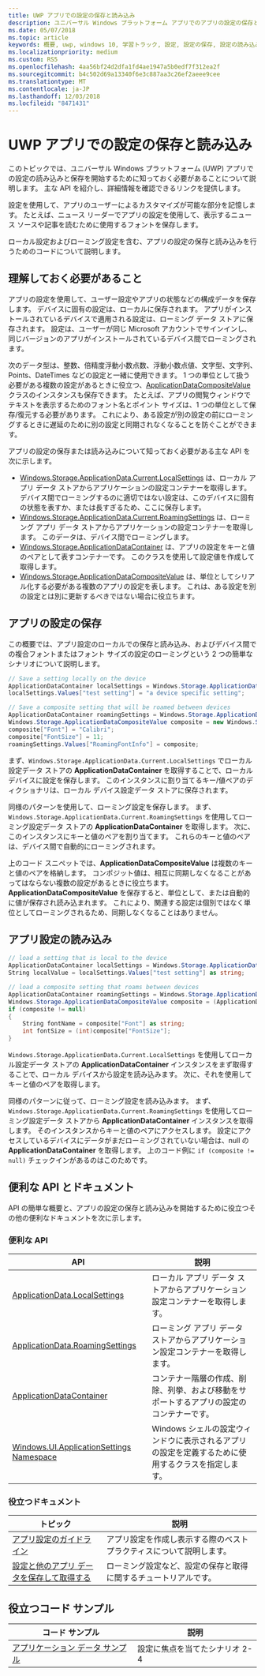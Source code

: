 ```yaml
---
title: UWP アプリでの設定の保存と読み込み
description: ユニバーサル Windows プラットフォーム アプリでのアプリの設定の保存と読み込みについて説明します。
ms.date: 05/07/2018
ms.topic: article
keywords: 概要, uwp, windows 10, 学習トラック, 設定, 設定の保存, 設定の読み込み
ms.localizationpriority: medium
ms.custom: RS5
ms.openlocfilehash: 4aa56bf24d2dfa1fd4ae1947a5b0edf7f312ea2f
ms.sourcegitcommit: b4c502d69a13340f6e3c887aa3c26ef2aeee9cee
ms.translationtype: MT
ms.contentlocale: ja-JP
ms.lasthandoff: 12/03/2018
ms.locfileid: "8471431"
---
```

# <a name="save-and-load-settings-in-a-uwp-app"></a>UWP アプリでの設定の保存と読み込み

このトピックでは、ユニバーサル Windows プラットフォーム (UWP) アプリでの設定の読み込みと保存を開始するために知っておく必要があることについて説明します。 主な API を紹介し、詳細情報を確認できるリンクを提供します。

設定を使用して、アプリのユーザーによるカスタマイズが可能な部分を記憶します。 たとえば、ニュース リーダーでアプリの設定を使用して、表示するニュース ソースや記事を読むために使用するフォントを保存します。

ローカル設定およびローミング設定を含む、アプリの設定の保存と読み込みを行うためのコードについて説明します。

## <a name="what-do-you-need-to-know"></a>理解しておく必要があること

アプリの設定を使用して、ユーザー設定やアプリの状態などの構成データを保存します。  デバイスに固有の設定は、ローカルに保存されます。 アプリがインストールされているデバイスで適用される設定は、ローミング データ ストアに保存されます。 設定は、ユーザーが同じ Microsoft アカウントでサインインし、同じバージョンのアプリがインストールされているデバイス間でローミングされます。

次のデータ型は、整数、倍精度浮動小数点数、浮動小数点値、文字型、文字列、Points、DateTimes などの設定と一緒に使用できます。 1 つの単位として扱う必要がある複数の設定があるときに役立つ、[ApplicationDataCompositeValue](https://docs.microsoft.com/uwp/api/Windows.Storage.ApplicationDataCompositeValue) クラスのインスタンスも保存できます。 たとえば、アプリの閲覧ウィンドウでテキストを表示するためのフォント名とポイント サイズは、1 つの単位として保存/復元する必要があります。 これにより、ある設定が別の設定の前にローミングするときに遅延のために別の設定と同期されなくなることを防ぐことができます。

アプリの設定の保存または読み込みについて知っておく必要がある主な API を次に示します。

- [Windows.Storage.ApplicationData.Current.LocalSettings](https://docs.microsoft.com/uwp/api/Windows.Storage.ApplicationData#Windows_Storage_ApplicationData_LocalSettings) は、ローカル アプリ データ ストアからアプリケーションの設定コンテナーを取得します。 デバイス間でローミングするのに適切ではない設定は、このデバイスに固有の状態を表すか、または長すぎるため、ここに保存します。
- [Windows.Storage.ApplicationData.Current.RoamingSettings](https://docs.microsoft.com/uwp/api/windows.storage.applicationdata.roamingsettings#Windows_Storage_ApplicationData_RoamingSettings) は、ローミング アプリ データ ストアからアプリケーションの設定コンテナーを取得します。 このデータは、デバイス間でローミングします。
- [Windows.Storage.ApplicationDataContainer](https://docs.microsoft.com/uwp/api/windows.storage.applicationdatacontainer) は、アプリの設定をキーと値のペアとして表すコンテナーです。 このクラスを使用して設定値を作成して取得します。
- [Windows.Storage.ApplicationDataCompositeValue](https://docs.microsoft.com/uwp/api/Windows.Storage.ApplicationDataCompositeValue) は、単位としてシリアル化する必要がある複数のアプリの設定を表します。 これは、ある設定を別の設定とは別に更新するべきではない場合に役立ちます。

## <a name="save-app-settings"></a>アプリの設定の保存

この概要では、アプリ設定のローカルでの保存と読み込み、およびデバイス間での複合フォントまたはフォント サイズの設定のローミングという 2 つの簡単なシナリオについて説明します。

 ```csharp
// Save a setting locally on the device
ApplicationDataContainer localSettings = Windows.Storage.ApplicationData.Current.LocalSettings;
localSettings.Values["test setting"] = "a device specific setting";

// Save a composite setting that will be roamed between devices
ApplicationDataContainer roamingSettings = Windows.Storage.ApplicationData.Current.RoamingSettings;
Windows.Storage.ApplicationDataCompositeValue composite = new Windows.Storage.ApplicationDataCompositeValue();
composite["Font"] = "Calibri";
composite["FontSize"] = 11;
roamingSettings.Values["RoamingFontInfo"] = composite;
 ```

まず、`Windows.Storage.ApplicationData.Current.LocalSettings` でローカル設定データ ストアの **ApplicationDataContainer** を取得することで、ローカル デバイスに設定を保存します。 このインスタンスに割り当てるキー/値ペアのディクショナリは、ローカル デバイス設定データ ストアに保存されます。

同様のパターンを使用して、ローミング設定を保存します。 まず、`Windows.Storage.ApplicationData.Current.RoamingSettings` を使用してローミング設定データ ストアの **ApplicationDataContainer** を取得します。 次に、このインスタンスにキーと値のペアを割り当てます。  これらのキーと値のペアは、デバイス間で自動的にローミングされます。

上のコード スニペットでは、**ApplicationDataCompositeValue** は複数のキーと値のペアを格納します。 コンポジット値は、相互に同期しなくなることがあってはならない複数の設定があるときに役立ちます。 **ApplicationDataCompositeValue** を保存すると、単位として、または自動的に値が保存され読み込まれます。 これにより、関連する設定は個別ではなく単位としてローミングされるため、同期しなくなることはありません。

## <a name="load-app-settings"></a>アプリ設定の読み込み

```csharp
// load a setting that is local to the device
ApplicationDataContainer localSettings = Windows.Storage.ApplicationData.Current.LocalSettings;
String localValue = localSettings.Values["test setting"] as string;

// load a composite setting that roams between devices
ApplicationDataContainer roamingSettings = Windows.Storage.ApplicationData.Current.RoamingSettings;
Windows.Storage.ApplicationDataCompositeValue composite = (ApplicationDataCompositeValue)roamingSettings.Values["RoamingFontInfo"];
if (composite != null)
{
    String fontName = composite["Font"] as string;
    int fontSize = (int)composite["FontSize"];
}
```

`Windows.Storage.ApplicationData.Current.LocalSettings` を使用してローカル設定データ ストアの **ApplicationDataContainer** インスタンスをまず取得することで、ローカル デバイスから設定を読み込みます。 次に、それを使用してキーと値のペアを取得します。

同様のパターンに従って、ローミング設定を読み込みます。 まず、`Windows.Storage.ApplicationData.Current.RoamingSettings` を使用してローミング設定データ ストアから **ApplicationDataContainer** インスタンスを取得します。 そのインスタンスからキーと値のペアにアクセスします。 設定にアクセスしているデバイスにデータがまだローミングされていない場合は、null の **ApplicationDataContainer** を取得します。 上のコード例に `if (composite != null)` チェックインがあるのはこのためです。

## <a name="useful-apis-and-docs"></a>便利な API とドキュメント

API の簡単な概要と、アプリの設定の保存と読み込みを開始するために役立つその他の便利なドキュメントを次に示します。

### <a name="useful-apis"></a>便利な API

| API | 説明 |
|------|---------------|
| [ApplicationData.LocalSettings](https://msdn.microsoft.com/library/windows/apps/windows.storage.applicationdata.temporaryfolder) | ローカル アプリ データ ストアからアプリケーション設定コンテナーを取得します。 |
| [ApplicationData.RoamingSettings](https://docs.microsoft.com/uwp/api/windows.storage.applicationdata.roamingsettings) | ローミング アプリ データ ストアからアプリケーション設定コンテナーを取得します。 |
| [ApplicationDataContainer](https://docs.microsoft.com/uwp/api/windows.storage.applicationdatacontainer) | コンテナー階層の作成、削除、列挙、および移動をサポートするアプリの設定のコンテナーです。 |
| [Windows.UI.ApplicationSettings Namespace](https://docs.microsoft.com/uwp/api/windows.ui.applicationsettings) | Windows シェルの設定ウィンドウに表示されるアプリの設定を定義するために使用するクラスを指定します。 |

### <a name="useful-docs"></a>役立つドキュメント

| トピック | 説明 |
|-------|----------------|
| [アプリ設定のガイドライン](https://docs.microsoft.com/windows/uwp/design/app-settings/guidelines-for-app-settings) | アプリ設定を作成し表示する際のベスト プラクティスについて説明します。 |
| [設定と他のアプリ データを保存して取得する](https://docs.microsoft.com/windows/uwp/design/app-settings/store-and-retrieve-app-data#create-and-read-a-local-file) | ローミング設定など、設定の保存と取得に関するチュートリアルです。 |

## <a name="useful-code-samples"></a>役立つコード サンプル

| コード サンプル | 説明 |
|-----------------|---------------|
| [アプリケーション データ サンプル](https://github.com/Microsoft/Windows-universal-samples/tree/master/Samples/ApplicationData) | 設定に焦点を当てたシナリオ 2-4 |
